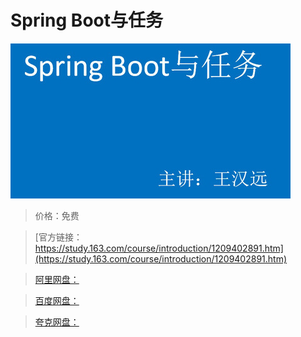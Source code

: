 # Spring Boot与任务

![img](../../../assets/study163/free/6bb1a45dfdf042fba46d186b65e4b7c2.jpg)

> 价格：免费

> [官方链接：https://study.163.com/course/introduction/1209402891.htm](https://study.163.com/course/introduction/1209402891.htm)

> [阿里网盘：]()

> [百度网盘：]()

> [夸克网盘：]()
